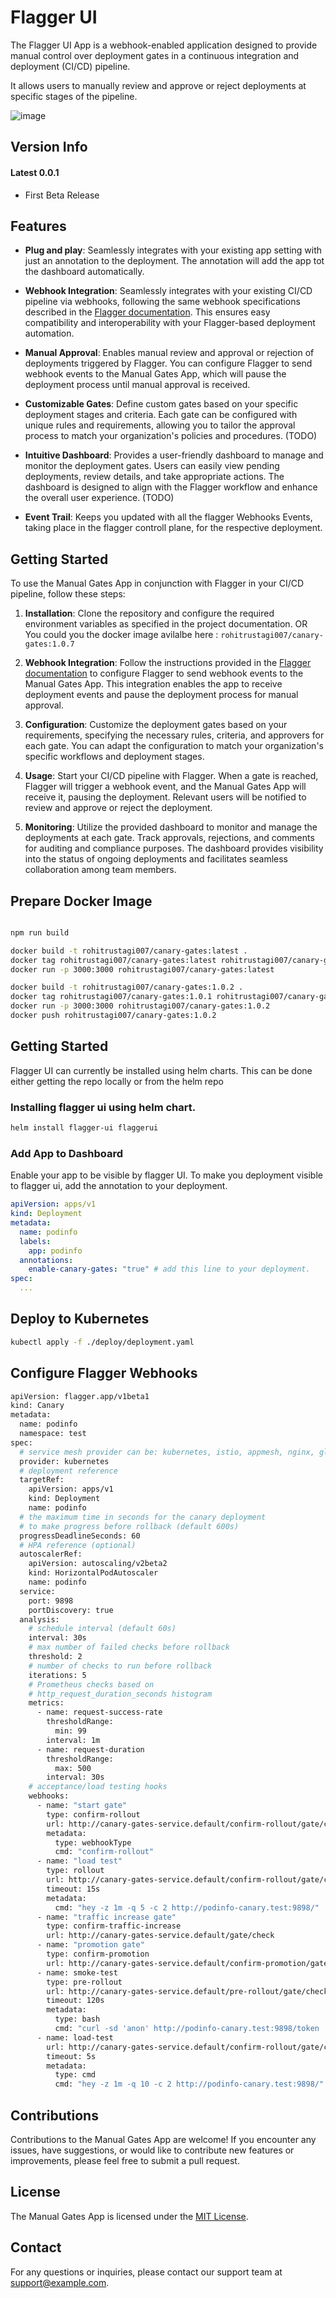 # Flagger UI

The Flagger UI App is a webhook-enabled application designed to provide manual control over deployment gates in a continuous integration and deployment (CI/CD) pipeline. 

It allows users to manually review and approve or reject deployments at specific stages of the pipeline.

![image](https://github.com/cloudnxt/FlaggerUI/blob/main/docs/asdasd.png)


## Version Info

#### Latest 0.0.1

- First Beta Release


## Features

- **Plug and play**: Seamlessly integrates with your existing app setting with just an annotation to the deployment. The annotation will add the app tot the dashboard automatically. 


- **Webhook Integration**: Seamlessly integrates with your existing CI/CD pipeline via webhooks, following the same webhook specifications described in the [Flagger documentation](https://docs.flagger.app/usage/webhooks). This ensures easy compatibility and interoperability with your Flagger-based deployment automation.

- **Manual Approval**: Enables manual review and approval or rejection of deployments triggered by Flagger. You can configure Flagger to send webhook events to the Manual Gates App, which will pause the deployment process until manual approval is received.

- **Customizable Gates**: Define custom gates based on your specific deployment stages and criteria. Each gate can be configured with unique rules and requirements, allowing you to tailor the approval process to match your organization's policies and procedures. (TODO)

- **Intuitive Dashboard**: Provides a user-friendly dashboard to manage and monitor the deployment gates. Users can easily view pending deployments, review details, and take appropriate actions. The dashboard is designed to align with the Flagger workflow and enhance the overall user experience. (TODO)

- **Event Trail**: Keeps you updated with all the flagger Webhooks Events, taking place in the flagger controll plane, for the respective deployment.

## Getting Started

To use the Manual Gates App in conjunction with Flagger in your CI/CD pipeline, follow these steps: 

1. **Installation**: Clone the repository and configure the required environment variables as specified in the project documentation. OR You could you the docker image avilalbe here : `rohitrustagi007/canary-gates:1.0.7`

2. **Webhook Integration**: Follow the instructions provided in the [Flagger documentation](https://docs.flagger.app/usage/webhooks) to configure Flagger to send webhook events to the Manual Gates App. This integration enables the app to receive deployment events and pause the deployment process for manual approval.

3. **Configuration**: Customize the deployment gates based on your requirements, specifying the necessary rules, criteria, and approvers for each gate. You can adapt the configuration to match your organization's specific workflows and deployment stages.

4. **Usage**: Start your CI/CD pipeline with Flagger. When a gate is reached, Flagger will trigger a webhook event, and the Manual Gates App will receive it, pausing the deployment. Relevant users will be notified to review and approve or reject the deployment.

5. **Monitoring**: Utilize the provided dashboard to monitor and manage the deployments at each gate. Track approvals, rejections, and comments for auditing and compliance purposes. The dashboard provides visibility into the status of ongoing deployments and facilitates seamless collaboration among team members.


## Prepare Docker Image
```sh

npm run build

docker build -t rohitrustagi007/canary-gates:latest .
docker tag rohitrustagi007/canary-gates:latest rohitrustagi007/canary-gates:latest
docker run -p 3000:3000 rohitrustagi007/canary-gates:latest

docker build -t rohitrustagi007/canary-gates:1.0.2 .
docker tag rohitrustagi007/canary-gates:1.0.1 rohitrustagi007/canary-gates:1.0.2
docker run -p 3000:3000 rohitrustagi007/canary-gates:1.0.2
docker push rohitrustagi007/canary-gates:1.0.2
```

## Getting Started 
Flagger UI can currently be installed using helm charts. This can be done either getting the repo locally or from the helm repo


### Installing flagger ui using helm chart.

```sh
helm install flagger-ui flaggerui
```
### Add App to Dashboard

 Enable your app to be visible by flagger UI. To make you deployment visible to flagger ui, add the annotation to your deployment.

```yaml
apiVersion: apps/v1
kind: Deployment
metadata:
  name: podinfo
  labels:
    app: podinfo
  annotations:
    enable-canary-gates: "true" # add this line to your deployment.
spec:
  ...
```

## Deploy to Kubernetes

```sh
kubectl apply -f ./deploy/deployment.yaml
```
## Configure Flagger Webhooks

```sh
apiVersion: flagger.app/v1beta1
kind: Canary
metadata:
  name: podinfo
  namespace: test
spec:
  # service mesh provider can be: kubernetes, istio, appmesh, nginx, gloo
  provider: kubernetes
  # deployment reference
  targetRef:
    apiVersion: apps/v1
    kind: Deployment
    name: podinfo
  # the maximum time in seconds for the canary deployment
  # to make progress before rollback (default 600s)
  progressDeadlineSeconds: 60
  # HPA reference (optional)
  autoscalerRef:
    apiVersion: autoscaling/v2beta2
    kind: HorizontalPodAutoscaler
    name: podinfo
  service:
    port: 9898
    portDiscovery: true
  analysis:
    # schedule interval (default 60s)
    interval: 30s
    # max number of failed checks before rollback
    threshold: 2
    # number of checks to run before rollback
    iterations: 5
    # Prometheus checks based on 
    # http_request_duration_seconds histogram
    metrics:
      - name: request-success-rate
        thresholdRange:
          min: 99
        interval: 1m
      - name: request-duration
        thresholdRange:
          max: 500
        interval: 30s
    # acceptance/load testing hooks
    webhooks:
      - name: "start gate"
        type: confirm-rollout
        url: http://canary-gates-service.default/confirm-rollout/gate/check
        metadata:
          type: webhookType
          cmd: "confirm-rollout"
      - name: "load test"
        type: rollout
        url: http://canary-gates-service.default/confirm-rollout/gate/check
        timeout: 15s
        metadata:
          cmd: "hey -z 1m -q 5 -c 2 http://podinfo-canary.test:9898/"
      - name: "traffic increase gate"
        type: confirm-traffic-increase
        url: http://canary-gates-service.default/gate/check
      - name: "promotion gate"
        type: confirm-promotion
        url: http://canary-gates-service.default/confirm-promotion/gate/check
      - name: smoke-test
        type: pre-rollout
        url: http://canary-gates-service.default/pre-rollout/gate/check
        timeout: 120s
        metadata:
          type: bash
          cmd: "curl -sd 'anon' http://podinfo-canary.test:9898/token | grep token"
      - name: load-test
        url: http://canary-gates-service.default/confirm-rollout/gate/check
        timeout: 5s
        metadata:
          type: cmd
          cmd: "hey -z 1m -q 10 -c 2 http://podinfo-canary.test:9898/"

```
## Contributions

Contributions to the Manual Gates App are welcome! If you encounter any issues, have suggestions, or would like to contribute new features or improvements, please feel free to submit a pull request.

## License

The Manual Gates App is licensed under the [MIT License](https://opensource.org/licenses/MIT).

## Contact

For any questions or inquiries, please contact our support team at support@example.com.

